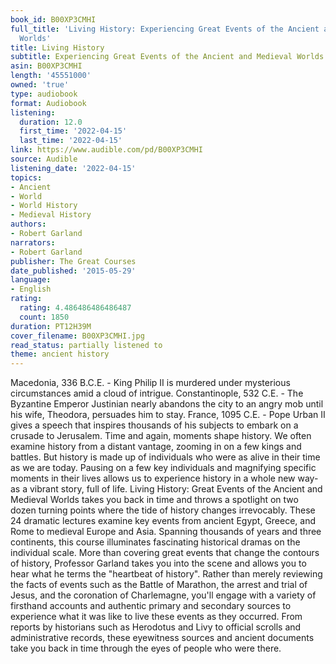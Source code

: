 ```yaml
---
book_id: B00XP3CMHI
full_title: 'Living History: Experiencing Great Events of the Ancient and Medieval
  Worlds'
title: Living History
subtitle: Experiencing Great Events of the Ancient and Medieval Worlds
asin: B00XP3CMHI
length: '45551000'
owned: 'true'
type: audiobook
format: Audiobook
listening:
  duration: 12.0
  first_time: '2022-04-15'
  last_time: '2022-04-15'
link: https://www.audible.com/pd/B00XP3CMHI
source: Audible
listening_date: '2022-04-15'
topics:
- Ancient
- World
- World History
- Medieval History
authors:
- Robert Garland
narrators:
- Robert Garland
publisher: The Great Courses
date_published: '2015-05-29'
language:
- English
rating:
  rating: 4.486486486486487
  count: 1850
duration: PT12H39M
cover_filename: B00XP3CMHI.jpg
read_status: partially listened to
theme: ancient history
---
```

Macedonia, 336 B.C.E. - King Philip II is murdered under mysterious circumstances amid a cloud of intrigue.
Constantinople, 532 C.E. - The Byzantine Emperor Justinian nearly abandons the city to an angry mob until his wife, Theodora, persuades him to stay.
France, 1095 C.E. - Pope Urban II gives a speech that inspires thousands of his subjects to embark on a crusade to Jerusalem.
Time and again, moments shape history. We often examine history from a distant vantage, zooming in on a few kings and battles. But history is made up of individuals who were as alive in their time as we are today. Pausing on a few key individuals and magnifying specific moments in their lives allows us to experience history in a whole new way-as a vibrant story, full of life.
Living History: Great Events of the Ancient and Medieval Worlds takes you back in time and throws a spotlight on two dozen turning points where the tide of history changes irrevocably. These 24 dramatic lectures examine key events from ancient Egypt, Greece, and Rome to medieval Europe and Asia. Spanning thousands of years and three continents, this course illuminates fascinating historical dramas on the individual scale.
More than covering great events that change the contours of history, Professor Garland takes you into the scene and allows you to hear what he terms the "heartbeat of history". Rather than merely reviewing the facts of events such as the Battle of Marathon, the arrest and trial of Jesus, and the coronation of Charlemagne, you'll engage with a variety of firsthand accounts and authentic primary and secondary sources to experience what it was like to live these events as they occurred. From reports by historians such as Herodotus and Livy to official scrolls and administrative records, these eyewitness sources and ancient documents take you back in time through the eyes of people who were there.
